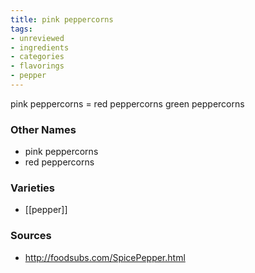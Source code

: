 ```yaml
---
title: pink peppercorns
tags:
- unreviewed
- ingredients
- categories
- flavorings
- pepper
---
```

pink peppercorns = red peppercorns green peppercorns

### Other Names

* pink peppercorns
* red peppercorns

### Varieties

* [[pepper]]

### Sources
* http://foodsubs.com/SpicePepper.html
